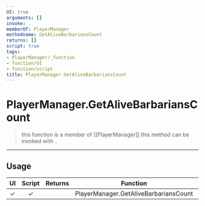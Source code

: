 ```yaml
---
UI: true
arguments: []
invoke: .
memberOf: PlayerManager
methodname: GetAliveBarbariansCount
returns: []
script: true
tags:
- PlayerManager/_function
- function/UI
- function/script
title: PlayerManager.GetAliveBarbariansCount
---
```

# PlayerManager.GetAliveBarbariansCount
> this function is a member of [[PlayerManager]]
> this method can be invoked with `.`
-----
## Usage
|  UI | Script | Returns | Function | Arguments |
|:---:|:------:|-------:|:--------:|:---------|
|✓|✓||PlayerManager.GetAliveBarbariansCount||
